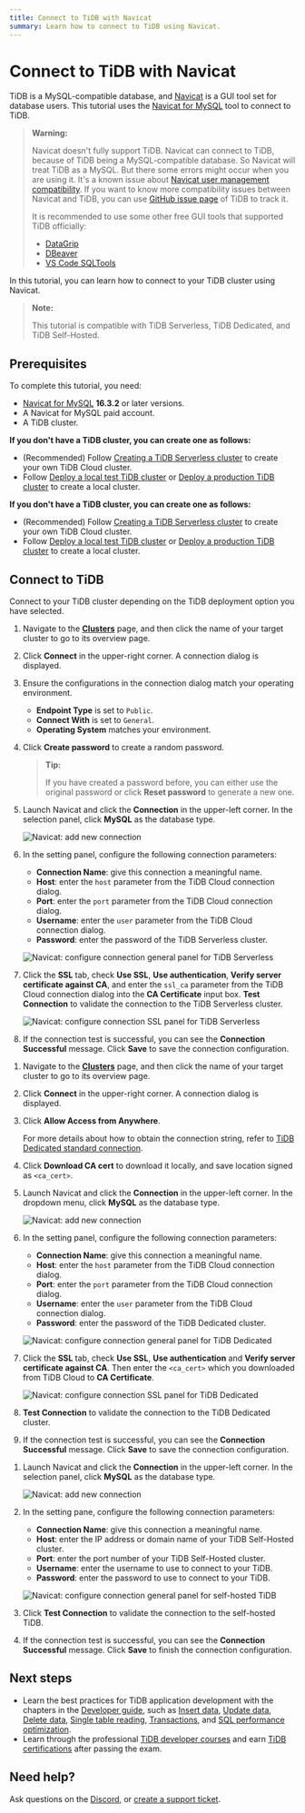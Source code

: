 ```yaml
---
title: Connect to TiDB with Navicat
summary: Learn how to connect to TiDB using Navicat.
---
```


# Connect to TiDB with Navicat

TiDB is a MySQL-compatible database, and [Navicat](https://www.navicat.com) is a GUI tool set for database users. This tutorial uses the [Navicat for MySQL](https://www.navicat.com/en/products/navicat-for-mysql) tool to connect to TiDB.

> **Warning:**
>
> Navicat doesn't fully support TiDB. Navicat can connect to TiDB, because of TiDB being a MySQL-compatible database. So Navicat will treat TiDB as a MySQL. But there some errors might occur when you are using it. It's a known issue about [Navicat user management compatibility](https://github.com/pingcap/tidb/issues/45154). If you want to know more compatibility issues between Navicat and TiDB, you can use [GitHub issue page](https://github.com/pingcap/tidb/issues?q=is%3Aissue+navicat+is%3Aopen) of TiDB to track it.
>
> It is recommended to use some other free GUI tools that supported TiDB officially:
>
> - [DataGrip](/develop/dev-guide-gui-datagrip.md)
> - [DBeaver](/develop/dev-guide-gui-dbeaver.md)
> - [VS Code SQLTools](/develop/dev-guide-gui-vscode-sqltools.md)

In this tutorial, you can learn how to connect to your TiDB cluster using Navicat.

> **Note:**
>
> This tutorial is compatible with TiDB Serverless, TiDB Dedicated, and TiDB Self-Hosted.

## Prerequisites

To complete this tutorial, you need:

- [Navicat for MySQL](https://www.navicat.com/en/download/navicat-for-mysql) **16.3.2** or later versions.
- A Navicat for MySQL paid account.
- A TiDB cluster.

<CustomContent platform="tidb">

**If you don't have a TiDB cluster, you can create one as follows:**

- (Recommended) Follow [Creating a TiDB Serverless cluster](/develop/dev-guide-build-cluster-in-cloud.md) to create your own TiDB Cloud cluster.
- Follow [Deploy a local test TiDB cluster](/quick-start-with-tidb.md#deploy-a-local-test-cluster) or [Deploy a production TiDB cluster](/production-deployment-using-tiup.md) to create a local cluster.

</CustomContent>
<CustomContent platform="tidb-cloud">

**If you don't have a TiDB cluster, you can create one as follows:**

- (Recommended) Follow [Creating a TiDB Serverless cluster](/develop/dev-guide-build-cluster-in-cloud.md) to create your own TiDB Cloud cluster.
- Follow [Deploy a local test TiDB cluster](https://docs.pingcap.com/tidb/stable/quick-start-with-tidb#deploy-a-local-test-cluster) or [Deploy a production TiDB cluster](https://docs.pingcap.com/tidb/stable/production-deployment-using-tiup) to create a local cluster.

</CustomContent>

## Connect to TiDB

Connect to your TiDB cluster depending on the TiDB deployment option you have selected.

<SimpleTab>
<div label="TiDB Serverless">

1. Navigate to the [**Clusters**](https://tidbcloud.com/console/clusters) page, and then click the name of your target cluster to go to its overview page.

2. Click **Connect** in the upper-right corner. A connection dialog is displayed.

3. Ensure the configurations in the connection dialog match your operating environment.

    - **Endpoint Type** is set to `Public`.
    - **Connect With** is set to `General`.
    - **Operating System** matches your environment.

4. Click **Create password** to create a random password.

    > **Tip:**
    >
    > If you have created a password before, you can either use the original password or click **Reset password** to generate a new one.

5. Launch Navicat and click the **Connection** in the upper-left corner. In the selection panel, click **MySQL**  as the database type.

    ![Navicat: add new connection](/media/develop/navicat-add-new-connection.jpg)

6. In the setting panel, configure the following connection parameters:

    - **Connection Name**: give this connection a meaningful name.
    - **Host**: enter the `host` parameter from the TiDB Cloud connection dialog.
    - **Port**: enter the `port` parameter from the TiDB Cloud connection dialog.
    - **Username**: enter the `user` parameter from the TiDB Cloud connection dialog.
    - **Password**: enter the password of the TiDB Serverless cluster.

    ![Navicat: configure connection general panel for TiDB Serverless](/media/develop/navicat-connection-config-serverless-general.png)

7. Click the **SSL** tab, check **Use SSL**, **Use authentication**, **Verify server certificate against CA**, and enter the `ssl_ca` parameter from the TiDB Cloud connection dialog into the **CA Certificate** input box. **Test Connection** to validate the connection to the TiDB Serverless cluster.

    ![Navicat: configure connection SSL panel for TiDB Serverless](/media/develop/navicat-connection-config-serverless-ssl.png)

8. If the connection test is successful, you can see the **Connection Successful** message. Click **Save** to save the connection configuration.

</div>
<div label="TiDB Dedicated">

1. Navigate to the [**Clusters**](https://tidbcloud.com/console/clusters) page, and then click the name of your target cluster to go to its overview page.

2. Click **Connect** in the upper-right corner. A connection dialog is displayed.

3. Click **Allow Access from Anywhere**.

    For more details about how to obtain the connection string, refer to [TiDB Dedicated standard connection](https://docs.pingcap.com/tidbcloud/connect-via-standard-connection).
4. Click **Download CA cert** to download it locally, and save location signed as `<ca_cert>`.

5. Launch Navicat and click the **Connection** in the upper-left corner. In the dropdown menu, click **MySQL** as the database type.

    ![Navicat: add new connection](/media/develop/navicat-add-new-connection.jpg)

6. In the setting panel, configure the following connection parameters:

    - **Connection Name**: give this connection a meaningful name.
    - **Host**: enter the `host` parameter from the TiDB Cloud connection dialog.
    - **Port**: enter the `port` parameter from the TiDB Cloud connection dialog.
    - **Username**: enter the `user` parameter from the TiDB Cloud connection dialog.
    - **Password**: enter the password of the TiDB Dedicated cluster.

    ![Navicat: configure connection general panel for TiDB Dedicated](/media/develop/navicat-connection-config-dedicated-general.png)

7. Click the **SSL** tab, check **Use SSL**, **Use authentication** and **Verify server certificate against CA**. Then enter the `<ca_cert>` which you downloaded from TiDB Cloud to **CA Certificate**.

    ![Navicat: configure connection SSL panel for TiDB Dedicated](/media/develop/navicat-connection-config-dedicated-ssl.jpg)

8. **Test Connection** to validate the connection to the TiDB Dedicated cluster.

9. If the connection test is successful, you can see the **Connection Successful** message. Click **Save** to save the connection configuration.

</div>
<div label="TiDB Self-Hosted">

1. Launch Navicat and click the **Connection** in the upper-left corner. In the selection panel, click **MySQL**  as the database type.

    ![Navicat: add new connection](/media/develop/navicat-add-new-connection.jpg)

2. In the setting pane, configure the following connection parameters:

    - **Connection Name**: give this connection a meaningful name.
    - **Host**: enter the IP address or domain name of your TiDB Self-Hosted cluster.
    - **Port**: enter the port number of your TiDB Self-Hosted cluster.
    - **Username**: enter the username to use to connect to your TiDB.
    - **Password**: enter the password to use to connect to your TiDB.

    ![Navicat: configure connection general panel for self-hosted TiDB](/media/develop/navicat-connection-config-self-hosted-general.png)

3. Click **Test Connection** to validate the connection to the self-hosted TiDB.

4. If the connection test is successful, you can see the **Connection Successful** message. Click **Save** to finish the connection configuration.

</div>
</SimpleTab>

## Next steps

- Learn the best practices for TiDB application development with the chapters in the [Developer guide](/develop/dev-guide-overview.md), such as [Insert data](/develop/dev-guide-insert-data.md), [Update data](/develop/dev-guide-update-data.md), [Delete data](/develop/dev-guide-delete-data.md), [Single table reading](/develop/dev-guide-get-data-from-single-table.md), [Transactions](/develop/dev-guide-transaction-overview.md), and [SQL performance optimization](/develop/dev-guide-optimize-sql-overview.md).
- Learn through the professional [TiDB developer courses](https://www.pingcap.com/education/) and earn [TiDB certifications](https://www.pingcap.com/education/certification/) after passing the exam.

## Need help?

Ask questions on the [Discord](https://discord.gg/vYU9h56kAX), or [create a support ticket](/support.md).

